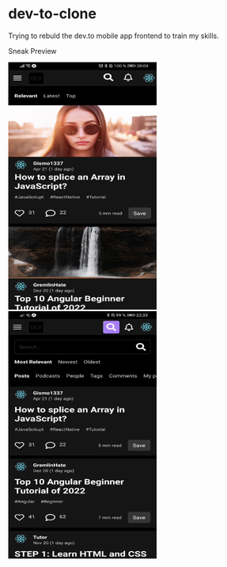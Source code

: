 # dev-to-clone

Trying to rebuld the dev.to mobile app frontend to train my skills.

Sneak Preview

<img src="https://github.com/Gismo1337/dev-to-clone/blob/main/assets/previewFeed.png" width="300" height="500" />
<img src="https://github.com/Gismo1337/dev-to-clone/blob/main/assets/previewSearch.png" width="300" height="500" />
